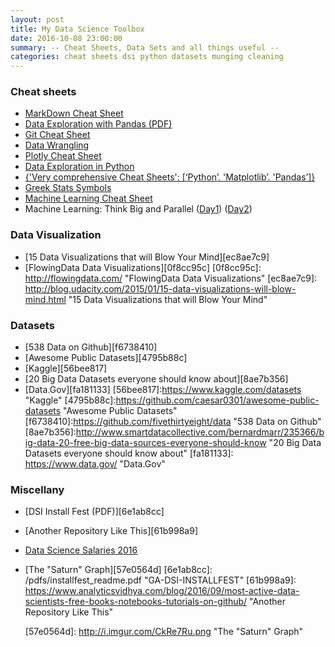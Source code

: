 ```yaml
---
layout: post
title: My Data Science Toolbox
date: 2016-10-08 23:00:00
summary: -- Cheat Sheets, Data Sets and all things useful --
categories: cheat sheets dsi python datasets munging cleaning
---
```


### Cheat sheets
+ [MarkDown Cheat Sheet][daa8bf2e]
+ [Data Exploration with Pandas (PDF)][765375b7]
+ [Git Cheat Sheet][5b59dee3]
+ [Data Wrangling][bf644cd9]
+ [Plotly Cheat Sheet][a0bc03de]
+ [Data Exploration in Python][5ef6cdbd]
+ [{'Very comprehensive Cheat Sheets': [‘Python’. 'Matplotlib’. 'Pandas’]}  ][61282ec4]
+ [Greek Stats Symbols][eb21dd19]
+ [Machine Learning Cheat Sheet][e85fc1d2]
+ Machine Learning: Think Big and Parallel ([Day1][46009404]) ([Day2][25db89c5])

[5b59dee3]: https://www.git-tower.com/blog/git-cheat-sheet/ "Git Cheat Sheet"
[daa8bf2e]: http://stationinthemetro.com/wp-content/uploads/2013/04/Markdown_Cheat_Sheet_v1-1.pdf "Markdown Cheat Sheet"
[765375b7]: /pdfs/DataEx_using_Pandas.pdf "Data Exploration using Pandas"
[bf644cd9]: https://github.com/ben519/DataWrangling/blob/master/Python/README.md "Data Wrangling"

  [a0bc03de]: https://images.plot.ly/plotly-documentation/images/python_cheat_sheet.pdf "Plotly Cheat Sheet"
  [5ef6cdbd]: https://www.analyticsvidhya.com/wp-content/uploads/2016/08/Data-Exploration-in-Python.pdf "Data Exploration in Python"
  [61282ec4]: https://drive.google.com/drive/u/1/folders/0ByIrJAE4KMTtaGhRcXkxNHhmY2M "{'Very comprehensive Cheat Sheets': [‘Python’. 'Matplotlib’. 'Pandas’]}"
  [eb21dd19]: http://www.rapidtables.com/math/symbols/Statistical_Symbols.htm "Greek Stats Symbols"
  [e85fc1d2]: http://devzum.com/2015/06/best-machine-learning-cheat-sheets/ "Machine Learning Cheat Sheet"
  [46009404]: https://www.cs.utexas.edu/~pingali/CS395T/2013fa/lectures/inderjit-day1.pdf "Day1"
  [25db89c5]: https://www.cs.utexas.edu/~pingali/CS395T/2013fa/lectures/inderjit-day2.pdf "Day2"

### Data Visualization
+ [15 Data Visualizations that will Blow Your Mind][ec8ae7c9]
+ [FlowingData Data Visualizations][0f8cc95c]
[0f8cc95c]: http://flowingdata.com/ "FlowingData Data Visualizations"
[ec8ae7c9]: http://blog.udacity.com/2015/01/15-data-visualizations-will-blow-mind.html "15 Data Visualizations that will Blow Your Mind"

### Datasets
+ [538 Data on Github][f6738410]
+ [Awesome Public Datasets][4795b88c]
+ [Kaggle][56bee817]
+ [20 Big Data Datasets everyone should know about][8ae7b356]
+ [Data.Gov][fa181133]
[56bee817]:https://www.kaggle.com/datasets "Kaggle"
[4795b88c]:https://github.com/caesar0301/awesome-public-datasets "Awesome Public Datasets"
[f6738410]:https://github.com/fivethirtyeight/data "538 Data on Github"
[8ae7b356]:http://www.smartdatacollective.com/bernardmarr/235366/big-data-20-free-big-data-sources-everyone-should-know "20 Big Data Datasets everyone should know about"
[fa181133]: https://www.data.gov/ "Data.Gov"

### Miscellany
+ [DSI Install Fest (PDF)][6e1ab8cc]
+ [Another Repository Like This][61b998a9]
+ [Data Science Salaries 2016][1f65aa36]
+ [The "Saturn" Graph][57e0564d]
[6e1ab8cc]: /pdfs/installfest_readme.pdf "GA-DSI-INSTALLFEST"
[61b998a9]: https://www.analyticsvidhya.com/blog/2016/09/most-active-data-scientists-free-books-notebooks-tutorials-on-github/ "Another Repository Like This"

  [1f65aa36]: http://www.burtchworks.com/files/2016/04/Burtch-Works-Study_DS-2016-webinar-to-share.pdf "Data Science Salaries 2016"
  [57e0564d]: http://i.imgur.com/CkRe7Ru.png "The "Saturn" Graph"
